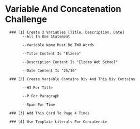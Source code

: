 # Variable And Concatenation Challenge
      ### [1] Create 3 Variables [Title, Description, Date]
            --All In One Statement
         
            --Variable Name Must Be TWO Words
         
            --Title Content Is "Elzero"
         
            --Description Content Is "Elzero Web School"
         
            --Date Content Is "25/10"
         
      ### [2] Create Variable Contains Div And This Div Contains
      
            --H3 For Title
         
            --P For Paragraph
         
            --Span For Time
         
      ### [3] Add This Card To Page 4 Times
      
      ### [4] Use Template Literals For Concatenate
